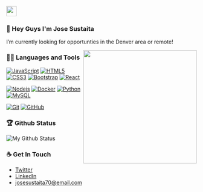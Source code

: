 <p align="left">
  <img src="https://media.giphy.com/media/WUlplcMpOCEmTGBtBW/giphy.gif" width="27px">
</p>

### 👋 Hey Guys I'm Jose Sustaita
I’m currently looking for opportunties in the Denver area or remote!

<img align='right' src='https://media.giphy.com/media/Wn74RUT0vjnoU98Hnt/giphy.gif' width='300"'>

### 👨‍💻 Languages and Tools
[![JavaScript](https://img.shields.io/badge/-JavaScript-black?style=flat&logo=javascript&link=https://github.com/JoseSustaita)](https://github.com/JoseSustaita) 
[![HTML5](https://img.shields.io/badge/-HTML5-E34F26?style=flat&logo=html5&logoColor=white&link=https://github.com/JoseSustaita)](https://github.com/JoseSustaita) 
[![CSS3](https://img.shields.io/badge/-CSS3-1572B6?style=flat&logo=css3&link=https://github.com/JoseSustaita)](https://github.com/hritik5102) 
[![Bootstrap](https://img.shields.io/badge/-Bootstrap-563D7C?style=flat&logo=bootstrap&link=https://github.com/JoseSustaita)](https://github.com/JoseSustaita) 
[![React](https://img.shields.io/badge/-React-black?style=flat&logo=react&link=https://github.com/JoseSustaita)](https://github.com/JoseSustaita) 

[![Nodejs](https://img.shields.io/badge/-Nodejs-black?style=flat&logo=Node.js&link=https://github.com/JoseSustaita)](https://github.com/JoseSustaita) 
[![Docker](https://img.shields.io/badge/-Docker-black?style=flat&logo=docker&link=https://github.com/JoseSustaita)](https://github.com/JoseSustaita)
[![Python](https://img.shields.io/badge/-Python-black?style=flat&logo=python&link=https://github.com/JoseSustaita)](https://github.com/JoseSustaita) 
[![MySQL](https://img.shields.io/badge/-MySQL-black?style=flat&logo=mysql&link=https://github.com/JoseSustaita)](https://github.com/JoseSustaita)

[![Git](https://img.shields.io/badge/-Git-black?style=flat&logo=git&link=https://github.com/JoseSustaita)](https://github.com/JoseSustaita) 
[![GitHub](https://img.shields.io/badge/-GitHub-181717?style=flat&logo=github&link=https://github.com/JoseSustaita)](https://github.com/JoseSustaita)


### 🏆 Github Status
![My Github Status](https://github-readme-stats.vercel.app/api?username=JoseSustaita&show_icons=true&hide_border=true)



### ☕ Get In Touch
- [Twitter](https://twitter.com/JoseSustaitaJr)
- [LinkedIn](https://www.linkedin.com/in/josesustaita/)
- josesustaita70@email.com


